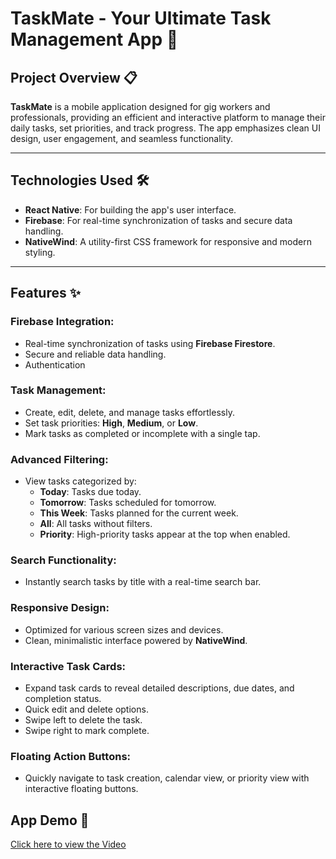 # TaskMate - Your Ultimate Task Management App 👋

## Project Overview 📋

**TaskMate** is a mobile application designed for gig workers and professionals, providing an efficient and interactive platform to manage their daily tasks, set priorities, and track progress. The app emphasizes clean UI design, user engagement, and seamless functionality.

---

## Technologies Used 🛠️

- **React Native**: For building the app's user interface.
- **Firebase**: For real-time synchronization of tasks and secure data handling.
- **NativeWind**: A utility-first CSS framework for responsive and modern styling.

---

## Features ✨

### Firebase Integration:
- Real-time synchronization of tasks using **Firebase Firestore**.
- Secure and reliable data handling.
- Authentication
  
### Task Management:
- Create, edit, delete, and manage tasks effortlessly.
- Set task priorities: **High**, **Medium**, or **Low**.
- Mark tasks as completed or incomplete with a single tap.

### Advanced Filtering:
- View tasks categorized by:
  - **Today**: Tasks due today.
  - **Tomorrow**: Tasks scheduled for tomorrow.
  - **This Week**: Tasks planned for the current week.
  - **All**: All tasks without filters.
  - **Priority**: High-priority tasks appear at the top when enabled.

### Search Functionality:
- Instantly search tasks by title with a real-time search bar.

### Responsive Design:
- Optimized for various screen sizes and devices.
- Clean, minimalistic interface powered by **NativeWind**.

### Interactive Task Cards:
- Expand task cards to reveal detailed descriptions, due dates, and completion status.
- Quick edit and delete options.
- Swipe left to delete the task.
- Swipe right to mark complete.

### Floating Action Buttons:
- Quickly navigate to task creation, calendar view, or priority view with interactive floating buttons.

## App Demo 🎥

[Click here to view the Video](https://drive.google.com/file/d/1FxmzhjCx2wuocpbsLN0SFq8yS6spRUeZ/view?usp=sharing)



